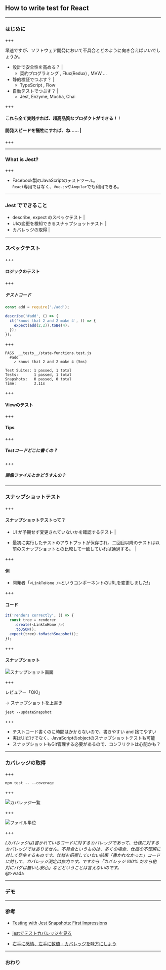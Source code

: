 
## How to write test for React

---

### はじめに

+++

早速ですが、ソフトウェア開発において不具合とどのように向き合えばいいでしょうか。

+ 設計で安全性を高める？ |
   + 契約プログラミング , Flux(Redux) , MVW ...   
+ 静的検証でつぶす？ |
  + TypeScript , Flow
+ 自動テストでつぶす？ |
  + Jest, Enzyme, Mocha, Chai

+++

#### これら全て実践すれば、超高品質なプロダクトができる！！　

#### 開発スピードを犠牲にすれば、ね…… |

+++


---


### What is Jest?


+++

+ Facebook製のJavaScriptのテストツール。    
`React`専用ではなく、`Vue.js`や`Angular`でも利用できる。

---

### Jest でできること

* describe, expect のスペックテスト |
* UIの変更を検知できるスナップショットテスト |
* カバレッジの取得 |

---

### スペックテスト


+++

#### ロジックのテスト

+++

##### テストコード


```javascript
const add = require('./add');

describe('#add', () => {
  it('knows that 2 and 2 make 4', () => {
    expect(add(2,2)).toBe(4);
  });
});
```

+++

```
PASS  __tests__/state-functions.test.js
  #add
    ✓ knows that 2 and 2 make 4 (5ms)

Test Suites: 1 passed, 1 total
Tests:       1 passed, 1 total
Snapshots:   0 passed, 0 total
Time:        3.11s
```

+++

#### Viewのテスト

+++


#### Tips

+++

##### Testコードどこに書くの？

+++

##### 画像ファイルとかどうすんの？

---

### スナップショットテスト


+++

#### スナップショットテストって？

+ UI が予期せず変更されていないかを確認するテスト | 

+ 最初に実行したテストのアウトプットが保存され、二回目以降のテストは以前のスナップショットとの比較して一致していれば通過する。 |


+++

#### 例

+ 開発者「`<LinkToHome />`というコンポーネントのURLを変更しました!」

+++

#### コード

```javascript
it('renders correctly', () => {
  const tree = renderer
    .create(<LinktoHome />)
    .toJSON();
  expect(tree).toMatchSnapshot();
});
```

+++

#### スナップショット

![スナップショット画面](https://facebook.github.io/jest/img/content/failedSnapshotTest.png)

+++

 レビュアー「OK!」    
    
 -> スナップショットを上書き
 
```
jest --updateSnapshot
```

+++


+ テストコード書くのに時間はかからないので、書きやすい and 捨てやすい
+ 実はUIだけでなく、JavaScriptのobjectのスナップショットテストも可能
+ スナップショットもGit管理する必要があるので、コンフリクトは心配かも？


---

### カバレッジの取得

+++

```
npm test -- --coverage
```


+++

![カバレッジ一覧](https://camo.qiitausercontent.com/00a690cecc7ce975c0ca17712de1953191a49513/68747470733a2f2f71696974612d696d6167652d73746f72652e73332e616d617a6f6e6177732e636f6d2f302f3132383634352f35666366353033392d326264382d386632322d346263382d6133373733626331643861662e706e67)


+++

![ファイル単位](https://camo.qiitausercontent.com/bb03701306124e5da41eedb6ff5691e6975bc5fe/68747470733a2f2f71696974612d696d6167652d73746f72652e73332e616d617a6f6e6177732e636f6d2f302f3132383634352f31623736353038642d633262652d373137642d313061302d6666323932643266353266662e706e67)

+++

_(カバレッジは)書かれているコードに対するカバレッジであって、仕様に対するカバレッジではありません。不具合というものは、多くの場合、仕様の不理解に対して発生するものです。仕様を把握していない結果「書かれなかった」コードに対して、カバレッジ測定は無力です。ですから「カバレッジ 100% だから絶対にバグは無いし安心」などということは言えないのです。_   
@t-wada

---

### デモ

---


### 参考

* [Testing with Jest Snapshots: First Impressions](https://benmccormick.org/2016/09/19/testing-with-jest-snapshots-first-impressions/)

* [jestでテストカバレッジを見る](https://qiita.com/monisoi/items/44931e36c5f7b1f4e683)

* [右手に感情、左手に数値 - カバレッジを味方にしよう](http://d.hatena.ne.jp/t-wada/20111207/coverage_is_your_friend)

---


### おわり
